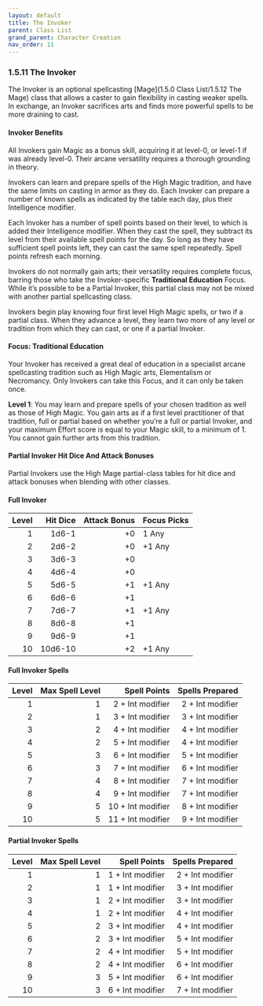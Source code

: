 ```yaml
---
layout: default
title: The Invoker
parent: Class List
grand_parent: Character Creation
nav_order: 11
---
```


### 1.5.11 The Invoker

The Invoker is an optional spellcasting [Mage](1.5.0 Class List/1.5.12 The Mage) class that allows a caster to gain flexibility in casting weaker spells.
In exchange, an Invoker sacrifices arts and finds more powerful spells to be more draining to cast.

#### Invoker Benefits

All Invokers gain Magic as a bonus skill, acquiring it at level-0, or level-1 if was already level-0.
Their arcane versatility requires a thorough grounding in theory.

Invokers can learn and prepare spells of the High Magic tradition, and have the same limits on casting in armor as they do.
Each Invoker can prepare a number of known spells as indicated by the table each day, plus their Intelligence modifier.

Each Invoker has a number of spell points based on their level, to which is added their Intelligence modifier.
When they cast the spell, they subtract its level from their available spell points for the day.
So long as they have sufficient spell points left, they can cast the same spell repeatedly.
Spell points refresh each morning.

Invokers do not normally gain arts; their versatility requires complete focus, barring those who take the Invoker-specific **Traditional Education** Focus.
While it’s possible to be a Partial Invoker, this partial class may not be mixed with another partial spellcasting class.

Invokers begin play knowing four first level High Magic spells, or two if a partial class.
When they advance a level, they learn two more of any level or tradition from which they can cast, or one if a partial Invoker.

#### Focus: Traditional Education

Your Invoker has received a great deal of education in a specialist arcane spellcasting tradition such as High Magic arts, Elementalism or Necromancy.
Only Invokers can take this Focus, and it can only be taken once.

**Level 1**: You may learn and prepare spells of your chosen tradition as well as those of High Magic.
You gain arts as if a first level practitioner of that tradition, full or partial based on whether you’re a full or partial Invoker, and your maximum Effort score is equal to your Magic skill, to a minimum of 1.
You cannot gain further arts from this tradition.

#### Partial Invoker Hit Dice And Attack Bonuses

Partial Invokers use the High Mage partial-class tables for hit dice and attack bonuses when blending with other classes.

#### Full Invoker

| Level | Hit Dice | Attack Bonus | Focus Picks |
| ----: | -------: | -----------: | ----------- |
|     1 |    1d6-1 |           +0 | 1 Any       |
|     2 |    2d6-2 |           +0 | +1 Any      |
|     3 |    3d6-3 |           +0 |             |
|     4 |    4d6-4 |           +0 |             |
|     5 |    5d6-5 |           +1 | +1 Any      |
|     6 |    6d6-6 |           +1 |             |
|     7 |    7d6-7 |           +1 | +1 Any      |
|     8 |    8d6-8 |           +1 |             |
|     9 |    9d6-9 |           +1 |             |
|    10 |  10d6-10 |           +2 | +1 Any      |

#### Full Invoker Spells

| Level | Max Spell Level |      Spell Points |  Spells Prepared |
| ----: | --------------: | ----------------: | ---------------: |
|     1 |               1 |  2 + Int modifier | 2 + Int modifier |
|     2 |               1 |  3 + Int modifier | 3 + Int modifier |
|     3 |               2 |  4 + Int modifier | 4 + Int modifier |
|     4 |               2 |  5 + Int modifier | 4 + Int modifier |
|     5 |               3 |  6 + Int modifier | 5 + Int modifier |
|     6 |               3 |  7 + Int modifier | 6 + Int modifier |
|     7 |               4 |  8 + Int modifier | 7 + Int modifier |
|     8 |               4 |  9 + Int modifier | 7 + Int modifier |
|     9 |               5 | 10 + Int modifier | 8 + Int modifier |
|    10 |               5 | 11 + Int modifier | 9 + Int modifier |

#### Partial Invoker Spells

| Level | Max Spell Level |     Spell Points |  Spells Prepared |
| ----: | --------------: | ---------------: | ---------------: |
|     1 |               1 | 1 + Int modifier | 2 + Int modifier |
|     2 |               1 | 1 + Int modifier | 3 + Int modifier |
|     3 |               1 | 2 + Int modifier | 3 + Int modifier |
|     4 |               1 | 2 + Int modifier | 4 + Int modifier |
|     5 |               2 | 3 + Int modifier | 4 + Int modifier |
|     6 |               2 | 3 + Int modifier | 5 + Int modifier |
|     7 |               2 | 4 + Int modifier | 5 + Int modifier |
|     8 |               2 | 4 + Int modifier | 6 + Int modifier |
|     9 |               3 | 5 + Int modifier | 6 + Int modifier |
|    10 |               3 | 6 + Int modifier | 7 + Int modifier |
